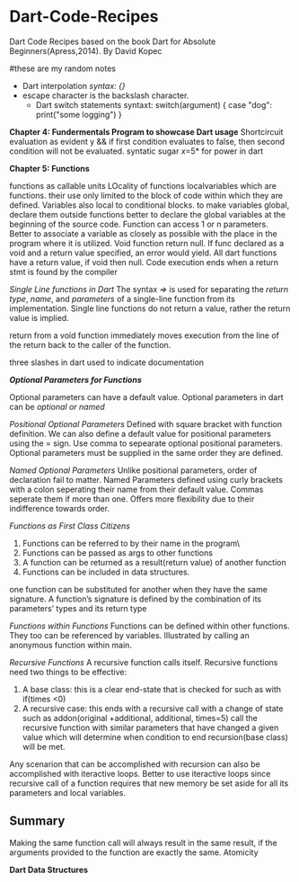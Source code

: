 # Dart-Code-Recipes
Dart Code Recipes based on the book Dart for Absolute Beginners(Apress,2014). By David Kopec

#these are my random notes

- Dart interpolation *syntax: {}*
- escape character is the backslash character.
    - Dart switch statements syntaxt:
    switch(argument) {
    case "dog":
    print("some logging")
    }

**Chapter 4: Fundermentals Program to showcase Dart usage**
Shortcircuit evaluation as evident y && if first condition evaluates to false, then second condition will not be evaluated.
syntatic sugar *x*=5* for power in dart

**Chapter 5: Functions**

functions as callable units
LOcality of functions
localvariables which are functions. their use only limited to the block of code within which they are defined. Variables also local to conditional blocks.
to make variables global, declare them outside functions
better to declare the global variables at the beginning of the source code.
Function can access 1 or n parameters. Better to associate a variable as closely as possible with the place in the program where it is utilized.
Void function return null. If func declared as a void and a return value specified, an error would yield. All dart functions have a return value, if void then null.
Code execution ends when a return stmt is found by the compiler

*Single Line functions in Dart*
The syntax *=>* is used for separating the *return type*, *name*, and *parameters* of a single-line function from its implementation.  Single line functions do not return a value, rather the return value is implied.

return from a void function immediately moves execution from the line of the return back to the caller of the function.

three slashes in dart used to indicate documentation

__*Optional Parameters for Functions*__

Optional parameters can have a default value.  Optional parameters in dart can be *optional or named*

*Positional Optional Parameters*
Defined with square bracket with function definition. We can also define a default value for positional parameters using the = sign. Use comma to sepearate optional positional parameters. Optional parameters must be supplied in the same order they are defined.

*Named Optional Parameters*
Unlike positional parameters, order of declaration fail to matter.
Named Parameters defined using curly brackets with a colon seperating their name from their default value. Commas seperate them if more than one. Offers more flexibility due to their indifference towards order.

*Functions as First Class Citizens*
1. Functions can be referred to by their name in the program\
2. Functions can be passed as args to other functions
3. A function can be returned as a result(return value) of another function
4. Functions can be included in data structures.

one function can be substituted for another when they have the same signature. A function’s signature is defined by the combination of its parameters’ types and its return type

*Functions within Functions*
Functions can be defined within other functions. They too can be referenced by variables. Illustrated by calling an anonymous function within main.

*Recursive Functions*
A recursive function calls itself. Recursive functions need two things to be effective:
1. A base class: this is a clear end-state that is checked for such as with if(times <0)
2. A recursive case: this ends with a recursive call with a change of state such as addon(original +additional, additional, times=5) call the recursive function with similar parameters that have changed a given value which will determine when condition to end recursion(base class) will be met.

Any scenarion that can be accomplished with recursion can also be accomplished with iteractive loops. Better to use iteractive loops since recursive call of a function requires that new memory be set aside for all its parameters and local variables.



<h2>Summary</h2>
Making the same function call will always result in the same result, if the arguments
provided to the function are exactly the same. Atomicity


<strong>Dart Data Structures</strong>